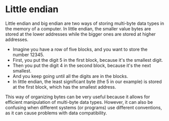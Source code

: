 # Little endian

Little endian and big endian are two ways of storing multi-byte data types in the memory of a computer. In little endian, the smaller value bytes are stored at the lower addresses while the bigger ones are stored at higher addresses.

* Imagine you have a row of five blocks, and you want to store the number 12345.
* First, you put the digit 5 in the first block, because it's the smallest digit.
* Then you put the digit 4 in the second block, because it's the next smallest.
* And you keep going until all the digits are in the blocks.
* In little endian, the least significant byte (the 5 in our example) is stored at the first block, which has the smallest address.

This way of organizing bytes can be very useful because it allows for efficient manipulation of multi-byte data types. However, it can also be confusing when different systems (or programs) use different conventions, as it can cause problems with data compatibility.
